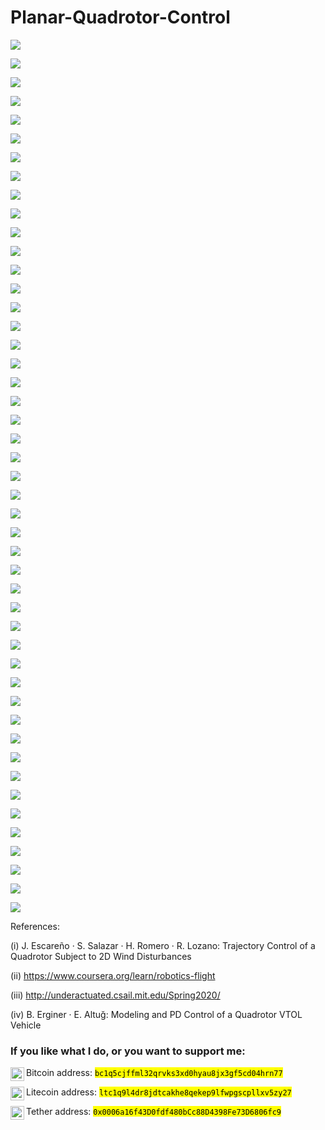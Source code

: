 # Planar-Quadrotor-Control
![](./documentation/2.svg)

![](./documentation/3.svg)

![](./documentation/4.svg)

![](./documentation/5.svg)

![](./documentation/6.svg)

![](./documentation/7.svg)

![](./documentation/8.svg)

![](./documentation/9.svg)

![](./documentation/10.svg)

![](./documentation/11.svg)

![](./documentation/12.svg)

![](./documentation/13.svg)

![](./documentation/14.svg)

![](./documentation/15.svg)

![](./documentation/16.svg)

![](./documentation/17.svg)

![](./documentation/18.svg)

![](./documentation/19.svg)

![](./documentation/20.svg)

![](./documentation/21.svg)

![](./documentation/22.svg)

![](./documentation/23.svg)

![](./documentation/24.svg)

![](./documentation/25.svg)

![](./documentation/26.svg)

![](./documentation/27.svg)

![](./documentation/28.svg)

![](./documentation/29.svg)

![](./documentation/30.svg)

![](./documentation/31.svg)

![](./documentation/32.svg)

![](./documentation/33.svg)

![](./documentation/34.svg)

![](./documentation/35.svg)

![](./documentation/36.svg)

![](./documentation/37.svg)

![](./documentation/38.svg)

![](./documentation/39.svg)

![](./documentation/40.svg)

![](./documentation/41.svg)

![](./documentation/42.svg)

![](./documentation/43.svg)

![](./documentation/44.svg)

![](./documentation/45.svg)

![](./documentation/46.svg)

![](./documentation/47.svg)

![](./documentation/48.svg)

References:

\(i\)  J. Escareño · S. Salazar · H. Romero · R. Lozano: Trajectory Control of a Quadrotor Subject to 2D Wind Disturbances 

\(ii\)  https://www.coursera.org/learn/robotics-flight

\(iii\)  http://underactuated.csail.mit.edu/Spring2020/

\(iv\)  B. Erginer · E. Altuğ: Modeling and PD Control of a Quadrotor VTOL Vehicle  


### If you like what I do, or you want to support me:

Bitcoin address: <a href="bc1q5cjffml32qrvks3xd0hyau8jx3gf5cd04hrn77">
  <img align="left" alt="Bitcoin" width="22px" src="https://raw.githubusercontent.com/mhd-medfa/mhd-medfa/main/assets/bitcoin.svg.png" />
</a>
<mark>`bc1q5cjffml32qrvks3xd0hyau8jx3gf5cd04hrn77`</mark>

Litecoin address: <a href="ltc1q9l4dr8jdtcakhe8qekep9lfwpgscpllxv5zy27">
  <img align="left" alt="Litecoin" width="22px" src="https://raw.githubusercontent.com/mhd-medfa/mhd-medfa/main/assets/litecoin.svg.png" />
</a>
<mark>`ltc1q9l4dr8jdtcakhe8qekep9lfwpgscpllxv5zy27`</mark>

Tether address: <a href="0x0006a16f43D0fdf480bCc88D4398Fe73D6806fc9"> 
  <img align="left" alt="TetherUSD" width="22px" src="https://raw.githubusercontent.com/mhd-medfa/mhd-medfa/main/assets/tether.svg" />
</a>
<mark>`0x0006a16f43D0fdf480bCc88D4398Fe73D6806fc9`</mark>
